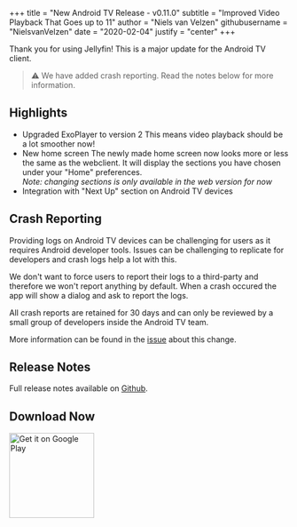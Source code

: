 +++
title = "New Android TV Release - v0.11.0"
subtitle = "Improved Video Playback That Goes up to 11"
author = "Niels van Velzen"
githubusername = "NielsvanVelzen"
date = "2020-02-04"
justify = "center"
+++

Thank you for using Jellyfin! This is a major update for the Android TV client.

<!--more-->

> ⚠️
  We have added crash reporting. Read the notes below for more information.

## Highlights
 - Upgraded ExoPlayer to version 2
   This means video playback should be a lot smoother now!
 - New home screen
   The newly made home screen now looks more or less the same as the webclient. It will display the sections you have chosen under your "Home" preferences.  
   _Note: changing sections is only available in the web version for now_
 - Integration with "Next Up" section on Android TV devices

## Crash Reporting

Providing logs on Android TV devices can be challenging for users as it requires Android developer tools. Issues can be challenging to replicate for developers and crash logs help a lot with this.

We don't want to force users to report their logs to a third-party and therefore we won't report anything by default. When a crash occured the app will show a dialog and ask to report the logs.

All crash reports are retained for 30 days and can only be reviewed by a small group of developers inside the Android TV team.

More information can be found in the [issue](https://github.com/jellyfin/jellyfin-androidtv/issues/193) about this change.

## Release Notes
Full release notes available on [Github](https://github.com/jellyfin/jellyfin-androidtv/releases/tag/v0.11.0).

## Download Now
<a class="NoLinkLook" href='https://play.google.com/store/apps/details?id=org.jellyfin.androidtv&utm_source=blog&pcampaignid=pcampaignidMKT-Other-global-all-co-prtnr-py-PartBadge-Mar2515-1'><img width="153" alt='Get it on Google Play' src='https://play.google.com/intl/en_us/badges/static/images/badges/en_badge_web_generic.png'/></a>
